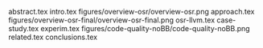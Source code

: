 abstract.tex
intro.tex
figures/overview-osr/overview-osr.png
approach.tex
figures/overview-osr-final/overview-osr-final.png
osr-llvm.tex
case-study.tex
experim.tex
figures/code-quality-noBB/code-quality-noBB.png
related.tex
conclusions.tex
